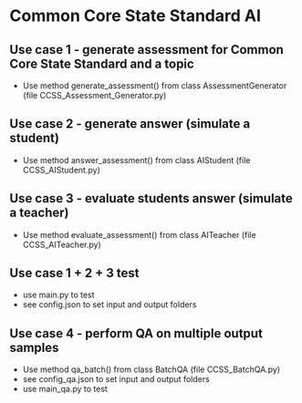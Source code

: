 # Common Core State Standard AI
## Use case 1 - generate assessment for Common Core State Standard and a topic
- Use method generate_assessment() from class AssessmentGenerator (file CCSS_Assessment_Generator.py)

## Use case 2 - generate answer (simulate a student)
- Use method answer_assessment() from class AIStudent (file CCSS_AIStudent.py)

## Use case 3 - evaluate students answer (simulate a teacher)
- Use method evaluate_assessment() from class AITeacher (file CCSS_AITeacher.py)

## Use case 1 + 2 + 3 test
- use main.py to test
- see config.json to set input and output folders

## Use case 4 - perform QA on multiple output samples
- Use method qa_batch() from class BatchQA (file CCSS_BatchQA.py)
- see config_qa.json to set input and output folders
- use main_qa.py to test